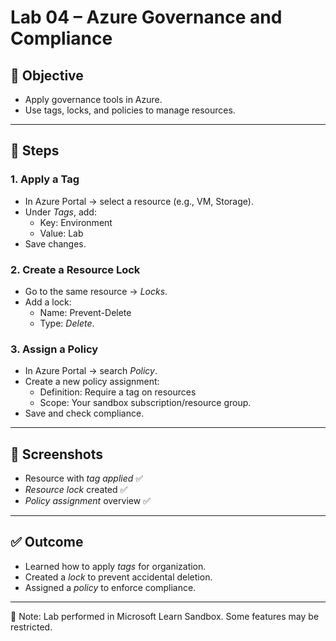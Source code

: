 # Lab 04 – Azure Governance and Compliance

## 🎯 Objective
- Apply governance tools in Azure.  
- Use tags, locks, and policies to manage resources.  

---

## 📝 Steps

### 1. Apply a Tag
- In Azure Portal → select a resource (e.g., VM, Storage).  
- Under *Tags*, add:  
  - Key: Environment  
  - Value: Lab  
- Save changes.  

### 2. Create a Resource Lock
- Go to the same resource → *Locks*.  
- Add a lock:  
  - Name: Prevent-Delete  
  - Type: *Delete*.  

### 3. Assign a Policy
- In Azure Portal → search *Policy*.  
- Create a new policy assignment:  
  - Definition: Require a tag on resources  
  - Scope: Your sandbox subscription/resource group.  
- Save and check compliance.  

---

## 📸 Screenshots
- Resource with *tag applied* ✅  
- *Resource lock* created ✅  
- *Policy assignment* overview ✅  

---

## ✅ Outcome
- Learned how to apply *tags* for organization.  
- Created a *lock* to prevent accidental deletion.  
- Assigned a *policy* to enforce compliance.  

---

📌 Note: Lab performed in Microsoft Learn Sandbox. Some features may be restricted.
